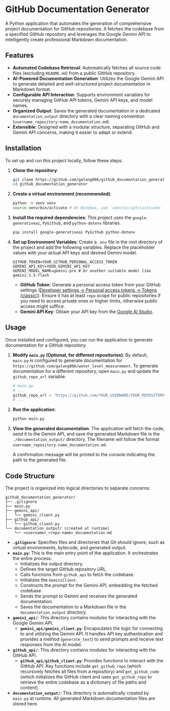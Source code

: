 # GitHub Documentation Generator

A Python application that automates the generation of comprehensive project documentation for GitHub repositories. It fetches the codebase from a specified GitHub repository and leverages the Google Gemini API to intelligently create professional Markdown documentation.

## Features

*   **Automated Codebase Retrieval**: Automatically fetches all source code files (excluding `README.md`) from a public GitHub repository.
*   **AI-Powered Documentation Generation**: Utilizes the Google Gemini API to generate detailed and well-structured project documentation in Markdown format.
*   **Configurable API Interaction**: Supports environment variables for securely managing GitHub API tokens, Gemini API keys, and model names.
*   **Organized Output**: Saves the generated documentation in a dedicated `documentation_output` directory with a clear naming convention (`username_repository-name_documentation.md`).
*   **Extensible**: Designed with a modular structure, separating GitHub and Gemini API concerns, making it easier to adapt or extend.

## Installation

To set up and run this project locally, follow these steps:

1.  **Clone the repository**:
    ```bash
    git clone https://github.com/galang006/github_documentation_generator.git
    cd github_documentation_generator
    ```

2.  **Create a virtual environment (recommended)**:
    ```bash
    python -m venv venv
    source venv/bin/activate # On Windows, use `venv\Scripts\activate`
    ```

3.  **Install the required dependencies**:
    This project uses the `google-generativeai`, `PyGithub`, and `python-dotenv` libraries.
    ```bash
    pip install google-generativeai PyGithub python-dotenv
    ```

4.  **Set up Environment Variables**:
    Create a `.env` file in the root directory of the project and add the following variables. Replace the placeholder values with your actual API keys and desired Gemini model.

    ```
    GITHUB_TOKEN=YOUR_GITHUB_PERSONAL_ACCESS_TOKEN
    GEMINI_API_KEY=YOUR_GEMINI_API_KEY
    GEMINI_MODEL_NAME=gemini-pro # Or another suitable model like gemini-1.5-flash
    ```
    *   **GitHub Token**: Generate a personal access token from your GitHub settings ([Developer settings -> Personal access tokens -> Tokens (classic)](https://github.com/settings/tokens)). Ensure it has at least `repo` scope for public repositories if you need to access private ones or higher limits, otherwise public access might suffice.
    *   **Gemini API Key**: Obtain your API key from the [Google AI Studio](https://aistudio.google.com/app/apikey).

## Usage

Once installed and configured, you can run the application to generate documentation for a GitHub repository.

1.  **Modify `main.py` (Optional, for different repositories)**:
    By default, `main.py` is configured to generate documentation for `https://github.com/galang006/water_level_measurement`. To generate documentation for a different repository, open `main.py` and update the `github_repo_url` variable:

    ```python
    # main.py
    # ...
    github_repo_url = "https://github.com/YOUR_USERNAME/YOUR_REPOSITORY_NAME"
    # ...
    ```

2.  **Run the application**:
    ```bash
    python main.py
    ```

3.  **View the generated documentation**:
    The application will fetch the code, send it to the Gemini API, and save the generated Markdown file in the `./documentation_output/` directory. The filename will follow the format `username_repository-name_documentation.md`.

    A confirmation message will be printed to the console indicating the path to the generated file.

## Code Structure

The project is organized into logical directories to separate concerns:

```
github_documentation_generator/
├── .gitignore
├── main.py
├── gemini_api/
│   └── gemini_client.py
├── github_api/
│   └── github_client.py
└── documentation_output/ (created at runtime)
    └── <username>_<repo-name>_documentation.md
```

*   **`.gitignore`**: Specifies files and directories that Git should ignore, such as virtual environments, bytecode, and generated output.
*   **`main.py`**:
    This is the main entry point of the application. It orchestrates the entire process:
    *   Initializes the output directory.
    *   Defines the target GitHub repository URL.
    *   Calls functions from `github_api` to fetch the codebase.
    *   Initializes the `GeminiClient`.
    *   Constructs the prompt for the Gemini API, embedding the fetched codebase.
    *   Sends the prompt to Gemini and receives the generated documentation.
    *   Saves the documentation to a Markdown file in the `documentation_output` directory.
*   **`gemini_api/`**:
    This directory contains modules for interacting with the Google Gemini API.
    *   **`gemini_api/gemini_client.py`**: Encapsulates the logic for connecting to and utilizing the Gemini API. It handles API key authentication and provides a method (`generate_text`) to send prompts and receive text responses from the AI model.
*   **`github_api/`**:
    This directory contains modules for interacting with the GitHub API.
    *   **`github_api/github_client.py`**: Provides functions to interact with the GitHub API. Key functions include `get_github_repo` (which recursively fetches all files from a repository) and `get_github_code` (which initializes the GitHub client and uses `get_github_repo` to retrieve the entire codebase as a dictionary of file paths and content).
*   **`documentation_output/`**:
    This directory is automatically created by `main.py` at runtime. All generated Markdown documentation files are stored here.